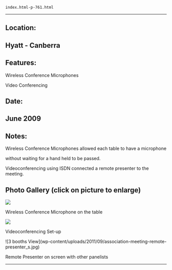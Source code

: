 
    index.html-p-761.html
----------------------------------------------------------

## Location:

## Hyatt - Canberra

## Features:

Wireless Conference Microphones

Video Conferencing

## Date:

## June 2009

## Notes:

Wireless Conference Microphones allowed each table to have a microphone

without waiting for a hand held to be passed.

Videoconferencing using ISDN connected a remote presenter to the meeting.

## Photo Gallery (click on picture to enlarge)

![ ](wp-content/uploads/2011/09/association-meeting-wireless-mics_s.jpg)

Wireless Conference Microphone on the table

![  ](wp-content/uploads/2011/09/association-meeting-videoconf_s.jpg)

Videoconferencing Set-up

![3 booths View](wp-content/uploads/2011/09/association-meeting-remote- presenter_s.jpg)

Remote Presenter on screen with other panelists




----------------------------------------------------------
